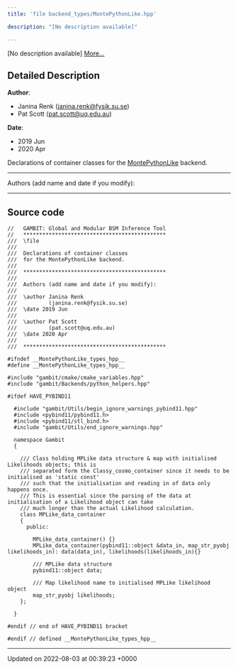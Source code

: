 ```yaml
---
title: 'file backend_types/MontePythonLike.hpp'

description: "[No description available]"

---
```







[No description available] [More...](#detailed-description)

## Detailed Description


**Author**: 

  * Janina Renk ([janina.renk@fysik.su.se](mailto:janina.renk@fysik.su.se)) 
  * Pat Scott ([pat.scott@uq.edu.au](mailto:pat.scott@uq.edu.au)) 


**Date**: 

  * 2019 Jun
  * 2020 Apr


Declarations of container classes for the [MontePythonLike](/documentation/code/main/namespaces/namespacemontepythonlike/) backend.



------------------

Authors (add name and date if you modify):



------------------




## Source code

```
//   GAMBIT: Global and Modular BSM Inference Tool
//   *********************************************
///  \file
///
///  Declarations of container classes
///  for the MontePythonLike backend.
///
///  *********************************************
///
///  Authors (add name and date if you modify):
///
///  \author Janina Renk
///          (janina.renk@fysik.su.se)
///  \date 2019 Jun
///
///  \author Pat Scott
///          (pat.scott@uq.edu.au)
///  \date 2020 Apr
///
///  *********************************************

#ifndef __MontePythonLike_types_hpp__
#define __MontePythonLike_types_hpp__

#include "gambit/cmake/cmake_variables.hpp"
#include "gambit/Backends/python_helpers.hpp"

#ifdef HAVE_PYBIND11

  #include "gambit/Utils/begin_ignore_warnings_pybind11.hpp"
  #include <pybind11/pybind11.h>
  #include <pybind11/stl_bind.h>
  #include "gambit/Utils/end_ignore_warnings.hpp"

  namespace Gambit
  {

    /// Class holding MPLike data structure & map with initialised Likelihoods objects; this is
    /// separated form the Classy_cosmo_container since it needs to be initialised as 'static const'
    /// such that the initialisation and reading in of data only happens once.
    /// This is essential since the parsing of the data at initialisation of a Likelihood object can take
    /// much longer than the actual Likelihood calculation.
    class MPLike_data_container
    {
      public:

        MPLike_data_container() {}
        MPLike_data_container(pybind11::object &data_in, map_str_pyobj likelihoods_in): data(data_in), likelihoods(likelihoods_in){}

        /// MPLike data structure
        pybind11::object data;

        /// Map likelihood name to initialised MPLike likelihood object
        map_str_pyobj likelihoods;
    };

  }

#endif // end of HAVE_PYBIND11 bracket

#endif // defined __MontePythonLike_types_hpp__
```


-------------------------------

Updated on 2022-08-03 at 00:39:23 +0000
